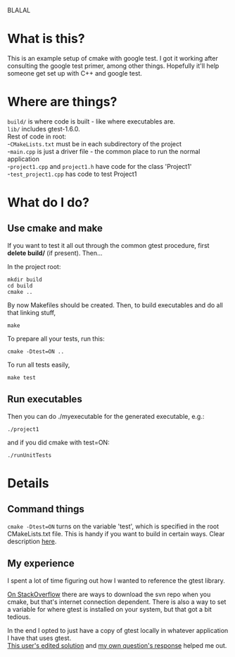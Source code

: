 BLALAL
# What is this?
This is an example setup of cmake with google test. I got it working after
consulting the google test primer, among other things. Hopefully it'll help
someone get set up with C++ and google test.

# Where are things?
`build/` is where code is built - like where executables are.  
`lib/` includes gtest-1.6.0.  
Rest of code in root:  
-`CMakeLists.txt` must be in each subdirectory of the project  
-`main.cpp` is just a driver file - the common place to run the normal
application  
-`project1.cpp` and `project1.h` have code for the class 'Project1'  
-`test_project1.cpp` has code to test Project1  

# What do I do?

## Use cmake and make
If you want to test it all out through the common gtest procedure, first
**delete build/** (if present). Then...

In the project root:

    mkdir build
    cd build
    cmake ..

By now Makefiles should be created.
Then, to build executables and do all that linking stuff,

    make

To prepare all your tests, run this:

    cmake -Dtest=ON ..

To run all tests easily,

    make test

## Run executables
Then you can do ./myexecutable for the generated executable, e.g.:

    ./project1

and if you did cmake with test=ON:

    ./runUnitTests

# Details

## Command things
`cmake -Dtest=ON` turns on the variable 'test', which is specified in the root
CMakeLists.txt file. This is handy if you want to build in certain ways. Clear
description
[here](http://stackoverflow.com/questions/5998186/cmake-adding-command-line-options).

## My experience
I spent a lot of time figuring out how I wanted to reference the gtest library.  

[On StackOverflow](http://stackoverflow.com/questions/9689183/cmake-googletest)
there are ways to download the svn repo when you cmake, but that's internet
connection dependent. There is also a way to set a variable for where gtest is
installed on your system, but that got a bit tedious.  

In the end I opted to just have a copy of gtest locally in whatever application
I have that uses gtest.  
[This user's edited
solution](http://stackoverflow.com/questions/8507723/how-to-start-working-with-gtest-and-cmake)
and [my own question's
response](http://stackoverflow.com/questions/14148145/gtest-detects-method-only-when-the-method-is-implemented-in-h-not-in-cpp-cma/14157405#14157405)
helped me out.

